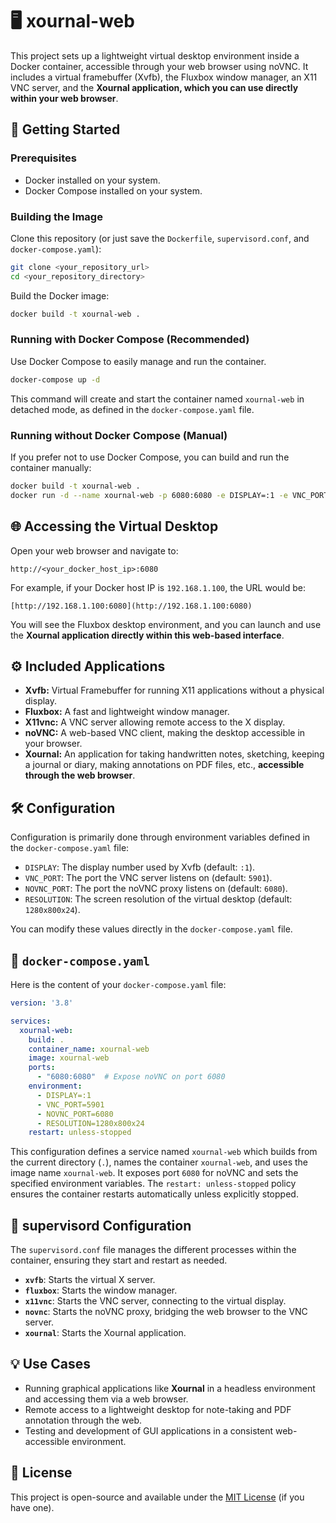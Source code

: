 # 🖥️ xournal-web

This project sets up a lightweight virtual desktop environment inside a Docker container, accessible through your web browser using noVNC. It includes a virtual framebuffer (Xvfb), the Fluxbox window manager, an X11 VNC server, and the **Xournal application, which you can use directly within your web browser**.

## 🚀 Getting Started

### Prerequisites

* Docker installed on your system.
* Docker Compose installed on your system.

### Building the Image

Clone this repository (or just save the `Dockerfile`, `supervisord.conf`, and `docker-compose.yaml`):

```bash
git clone <your_repository_url>
cd <your_repository_directory>
```

Build the Docker image:

```bash
docker build -t xournal-web .
```

### Running with Docker Compose (Recommended)

Use Docker Compose to easily manage and run the container.

```bash
docker-compose up -d
```

This command will create and start the container named `xournal-web` in detached mode, as defined in the `docker-compose.yaml` file.

### Running without Docker Compose (Manual)

If you prefer not to use Docker Compose, you can build and run the container manually:

```bash
docker build -t xournal-web .
docker run -d --name xournal-web -p 6080:6080 -e DISPLAY=:1 -e VNC_PORT=5901 -e NOVNC_PORT=6080 -e RESOLUTION=1280x800x24 xournal-web
```

## 🌐 Accessing the Virtual Desktop

Open your web browser and navigate to:

```
http://<your_docker_host_ip>:6080
```

For example, if your Docker host IP is `192.168.1.100`, the URL would be:

```
[http://192.168.1.100:6080](http://192.168.1.100:6080)
```

You will see the Fluxbox desktop environment, and you can launch and use the **Xournal application directly within this web-based interface**.

## ⚙️ Included Applications

* **Xvfb:** Virtual Framebuffer for running X11 applications without a physical display.
* **Fluxbox:** A fast and lightweight window manager.
* **X11vnc:** A VNC server allowing remote access to the X display.
* **noVNC:** A web-based VNC client, making the desktop accessible in your browser.
* **Xournal:** An application for taking handwritten notes, sketching, keeping a journal or diary, making annotations on PDF files, etc., **accessible through the web browser**.

## 🛠️ Configuration

Configuration is primarily done through environment variables defined in the `docker-compose.yaml` file:

* `DISPLAY`: The display number used by Xvfb (default: `:1`).
* `VNC_PORT`: The port the VNC server listens on (default: `5901`).
* `NOVNC_PORT`: The port the noVNC proxy listens on (default: `6080`).
* `RESOLUTION`: The screen resolution of the virtual desktop (default: `1280x800x24`).

You can modify these values directly in the `docker-compose.yaml` file.

## 📄 `docker-compose.yaml`

Here is the content of your `docker-compose.yaml` file:

```yaml
version: '3.8'

services:
  xournal-web:
    build: .
    container_name: xournal-web
    image: xournal-web
    ports:
      - "6080:6080"  # Expose noVNC on port 6080
    environment:
      - DISPLAY=:1
      - VNC_PORT=5901
      - NOVNC_PORT=6080
      - RESOLUTION=1280x800x24
    restart: unless-stopped
```

This configuration defines a service named `xournal-web` which builds from the current directory (`.`), names the container `xournal-web`, and uses the image name `xournal-web`. It exposes port `6080` for noVNC and sets the specified environment variables. The `restart: unless-stopped` policy ensures the container restarts automatically unless explicitly stopped.

## 📄 supervisord Configuration

The `supervisord.conf` file manages the different processes within the container, ensuring they start and restart as needed.

* **`xvfb`**: Starts the virtual X server.
* **`fluxbox`**: Starts the window manager.
* **`x11vnc`**: Starts the VNC server, connecting to the virtual display.
* **`novnc`**: Starts the noVNC proxy, bridging the web browser to the VNC server.
* **`xournal`**: Starts the Xournal application.

## 💡 Use Cases

* Running graphical applications like **Xournal** in a headless environment and accessing them via a web browser.
* Remote access to a lightweight desktop for note-taking and PDF annotation through the web.
* Testing and development of GUI applications in a consistent web-accessible environment.

## 📜 License

This project is open-source and available under the [MIT License](LICENSE) (if you have one). 

